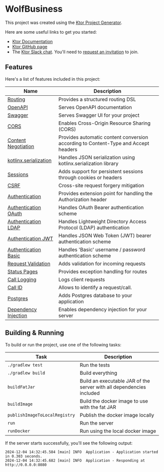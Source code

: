 # WolfBusiness

This project was created using the [Ktor Project Generator](https://start.ktor.io).

Here are some useful links to get you started:

- [Ktor Documentation](https://ktor.io/docs/home.html)
- [Ktor GitHub page](https://github.com/ktorio/ktor)
- The [Ktor Slack chat](https://app.slack.com/client/T09229ZC6/C0A974TJ9). You'll need to [request an invitation](https://surveys.jetbrains.com/s3/kotlin-slack-sign-up) to join.

## Features

Here's a list of features included in this project:

| Name                                                                   | Description                                                                        |
|------------------------------------------------------------------------|------------------------------------------------------------------------------------|
| [Routing](https://start.ktor.io/p/routing)                             | Provides a structured routing DSL                                                  |
| [OpenAPI](https://start.ktor.io/p/openapi)                             | Serves OpenAPI documentation                                                       |
| [Swagger](https://start.ktor.io/p/swagger)                             | Serves Swagger UI for your project                                                 |
| [CORS](https://start.ktor.io/p/cors)                                   | Enables Cross-Origin Resource Sharing (CORS)                                       |
| [Content Negotiation](https://start.ktor.io/p/content-negotiation)     | Provides automatic content conversion according to Content-Type and Accept headers |
| [kotlinx.serialization](https://start.ktor.io/p/kotlinx-serialization) | Handles JSON serialization using kotlinx.serialization library                     |
| [Sessions](https://start.ktor.io/p/ktor-sessions)                      | Adds support for persistent sessions through cookies or headers                    |
| [CSRF](https://start.ktor.io/p/csrf)                                   | Cross-site request forgery mitigation                                              |
| [Authentication](https://start.ktor.io/p/auth)                         | Provides extension point for handling the Authorization header                     |
| [Authentication OAuth](https://start.ktor.io/p/auth-oauth)             | Handles OAuth Bearer authentication scheme                                         |
| [Authentication LDAP](https://start.ktor.io/p/auth-ldap)               | Handles Lightweight Directory Access Protocol (LDAP) authentication                |
| [Authentication JWT](https://start.ktor.io/p/auth-jwt)                 | Handles JSON Web Token (JWT) bearer authentication scheme                          |
| [Authentication Basic](https://start.ktor.io/p/auth-basic)             | Handles 'Basic' username / password authentication scheme                          |
| [Request Validation](https://start.ktor.io/p/request-validation)       | Adds validation for incoming requests                                              |
| [Status Pages](https://start.ktor.io/p/status-pages)                   | Provides exception handling for routes                                             |
| [Call Logging](https://start.ktor.io/p/call-logging)                   | Logs client requests                                                               |
| [Call ID](https://start.ktor.io/p/callid)                              | Allows to identify a request/call.                                                 |
| [Postgres](https://start.ktor.io/p/postgres)                           | Adds Postgres database to your application                                         |
| [Dependency Injection](https://start.ktor.io/p/ktor-di)                | Enables dependency injection for your server                                       |

## Building & Running

To build or run the project, use one of the following tasks:

| Task                          | Description                                                          |
|-------------------------------|----------------------------------------------------------------------|
| `./gradlew test`              | Run the tests                                                        |
| `./gradlew build`             | Build everything                                                     |
| `buildFatJar`                 | Build an executable JAR of the server with all dependencies included |
| `buildImage`                  | Build the docker image to use with the fat JAR                       |
| `publishImageToLocalRegistry` | Publish the docker image locally                                     |
| `run`                         | Run the server                                                       |
| `runDocker`                   | Run using the local docker image                                     |

If the server starts successfully, you'll see the following output:

```
2024-12-04 14:32:45.584 [main] INFO  Application - Application started in 0.303 seconds.
2024-12-04 14:32:45.682 [main] INFO  Application - Responding at http://0.0.0.0:8080
```

